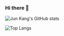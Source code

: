 ### Hi there 👋

![Jun Kang's GitHub stats](https://github-readme-stats.vercel.app/api?username=irminrics&theme=dark&show_icons=true)

![Top Langs](https://github-readme-stats.vercel.app/api/top-langs/?username=irminrics&theme=dark&show_icons=true)


<!--
**Irminrics/Irminrics** is a ✨ _special_ ✨ repository because its `README.md` (this file) appears on your GitHub profile.

Here are some ideas to get you started:

- 🔭 I’m currently working on ...
- 🌱 I’m currently learning ...
- 👯 I’m looking to collaborate on ...
- 🤔 I’m looking for help with ...
- 💬 Ask me about ...
- 📫 How to reach me: ...
- 😄 Pronouns: ...
- ⚡ Fun fact: ...
-->
